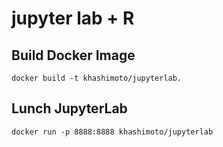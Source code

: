 # jupyter lab + R

## Build Docker Image
```
docker build -t khashimoto/jupyterlab.
```

## Lunch JupyterLab
```
docker run -p 8888:8888 khashimoto/jupyterlab
```